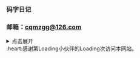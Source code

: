 ### 码字日记
### 邮箱：cqmzgg@126.com
<details>
<summary>点击展开</summary>

**怎么添加网站访问统计**
 怎么添加网站访问统计
 怎么添加网站访问统计，
</details>

<span id="busuanzi">
:heart:感谢第<span>Loading</span>小伙伴的<span>Loading</span>次访问本网站。
</span>


<!-- ##{"script":"<script>document.getElementById('user-content-busuanzi').id='busuanzi_container_site_uv';busuanzi=document.getElementById('busuanzi_container_site_uv');busuanzi.style.display='none';busuanzi.childNodes[1].id='busuanzi_value_site_uv';busuanzi.childNodes[3].id='busuanzi_value_site_pv';</script><script defer src='https://cn.vercount.one/js'></script>","style":"<style>#busuanzi_value_site_uv{color:red}#busuanzi_value_site_pv{color:red}</style>"}## -->